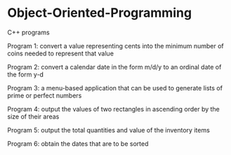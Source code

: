 # Object-Oriented-Programming
C++ programs

Program 1: convert a value representing cents into the minimum number of coins needed to represent that value

Program 2: convert a calendar date in the form m/d/y to an ordinal date of the form y-d

Program 3: a menu-based application that can be used to generate lists of prime or perfect numbers

Program 4: output the values of two rectangles in ascending order by the size of their areas

Program 5: output the total quantities and value of the inventory items

Program 6: obtain the dates that are to be sorted
